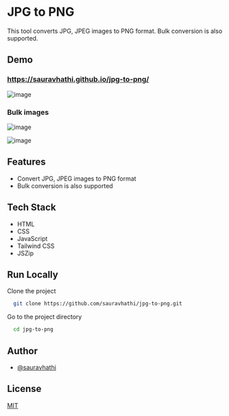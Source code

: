 # JPG to PNG

This tool converts JPG, JPEG images to PNG format. Bulk conversion is also supported.

## Demo

### https://sauravhathi.github.io/jpg-to-png/

![image](https://user-images.githubusercontent.com/61316762/202976691-c6bf8674-0533-41f9-b0be-6091d5ad9a8d.png)

### Bulk images

![image](https://user-images.githubusercontent.com/61316762/202976869-9dd4c998-eae3-4952-8259-3002f1a651f2.png)

![image](https://user-images.githubusercontent.com/61316762/202976901-18a73af6-0e3f-4574-af53-e9d91634f137.png)

## Features

- Convert JPG, JPEG images to PNG format
- Bulk conversion is also supported

## Tech Stack

- HTML
- CSS
- JavaScript
- Tailwind CSS
- JSZip

## Run Locally

Clone the project

```bash
  git clone https://github.com/sauravhathi/jpg-to-png.git
```

Go to the project directory

```bash
  cd jpg-to-png
```

## Author

- [@sauravhathi](https://www.github.com/sauravhathi)

## License

[MIT](https://github.com/sauravhathi/jpg-to-png/blob/master/LICENSE)

